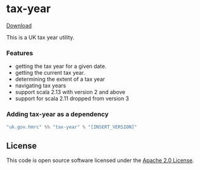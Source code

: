 tax-year
====
[Download](https://open.artefacts.tax.service.gov.uk/maven2/uk/gov/hmrc/tax-year_2.13/)

This is a UK tax year utility.

### Features
* getting the tax year for a given date.
* getting the current tax year.
* determining the extent of a tax year
* navigating tax years
* support scala 2.13 with version 2 and above
* support for scala 2.11 dropped from version 3

### Adding tax-year as a dependency

```scala
"uk.gov.hmrc" %% "tax-year" % "[INSERT_VERSION]"
```

## License ##
 
This code is open source software licensed under the [Apache 2.0 License]("http://www.apache.org/licenses/LICENSE-2.0.html"). 

